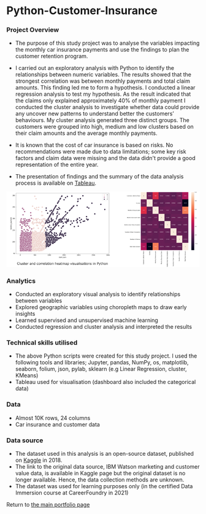 # Python-Customer-Insurance

### Project Overview
- The purpose of this study project was to analyse the variables impacting the monthly car insurance payments and use the findings to plan the customer retention program. 

- I carried out an exploratory analysis with Python to identify the relationships between numeric variables. The results showed that the strongest correlation was between monthly payments and total claim amounts. This finding led me to form a hypothesis. I conducted a linear regression analysis to test my hypothesis. As the result indicated that the claims only explained approximately 40% of monthly payment I conducted the cluster analysis to investigate whether data could provide any uncover new patterns to understand better the customers’ behaviours. My cluster analysis generated three distinct groups. The customers were grouped into high, medium and low clusters based on their claim amounts and the average monthly payments. 

- It is known that the cost of car insurance is based on risks. No recommendations were made due to data limitations; some key risk factors and claim data were missing and the data didn't provide a good representation of the entire year.

- The presentation of findings and the summary of the data analysis process is available on [Tableau](https://public.tableau.com/app/profile/senja.p8569/viz/CarInsuranceData_16370600838990/CarInsuranceData).


![](https://github.com/Senja-P/Images/blob/main/Cluster_correlation_heatmap.png)

### Analytics
- Conducted an exploratory visual analysis to identify relationships between variables 
- Explored geographic variables using choropleth maps to draw early insights
- Learned supervised and unsupervised machine learning
- Conducted regression and cluster analysis and interpreted the results

### Technical skills utilised
- The above Python scripts were created for this study project. I used the following tools and libraries; Jupyter, pandas, NumPy, os, matplotlib, seaborn, folium, json, pylab, sklearn (e.g Linear Regression, cluster, KMeans)
- Tableau used for visualisation (dashboard also included the categorical data)

### Data 
- Almost 10K rows, 24 columns
- Car insurance and customer data

### Data source  
- The dataset used in this analysis is an open-source dataset, published on [Kaggle](https://www.kaggle.com/pankajjsh06/ibm-watson-marketing-customer-value-data) in 2018. 
- The link to the original data source, IBM Watson marketing and customer value data, is available in Kaggle page but the original dataset is no longer available. Hence, the data collection methods are unknown. 
- The dataset was used for learning purposes only (in the certified Data Immersion course at CareerFoundry in 2021)

Return to [the main portfolio page](https://github.com/Senja-P)
